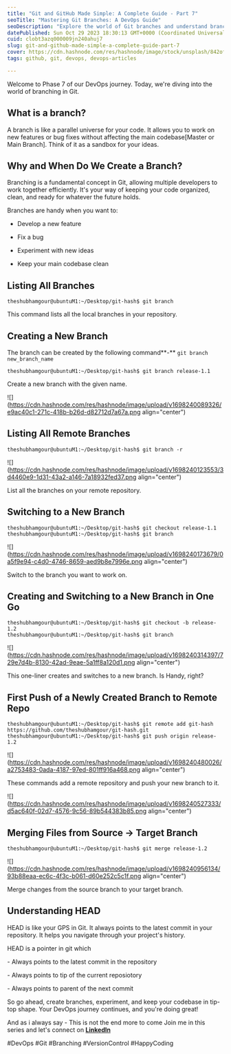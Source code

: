 ```yaml
---
title: "Git and GitHub Made Simple: A Complete Guide - Part 7"
seoTitle: "Mastering Git Branches: A DevOps Guide"
seoDescription: "Explore the world of Git branches and understand branching strategies in this comprehensive guide. Learn to keep your codebase clean and organized."
datePublished: Sun Oct 29 2023 18:30:13 GMT+0000 (Coordinated Universal Time)
cuid: clobt3azq000009jn240ahuj7
slug: git-and-github-made-simple-a-complete-guide-part-7
cover: https://cdn.hashnode.com/res/hashnode/image/stock/unsplash/842ofHC6MaI/upload/13a947add26ed22bb6426b13f8c674ec.jpeg
tags: github, git, devops, devops-articles

---
```


Welcome to Phase 7 of our DevOps journey. Today, we're diving into the world of branching in Git.

## **What is a branch?**

A branch is like a parallel universe for your code. It allows you to work on new features or bug fixes without affecting the main codebase\[Master or Main Branch\]. Think of it as a sandbox for your ideas.

## **Why and When Do We Create a Branch?**

Branching is a fundamental concept in Git, allowing multiple developers to work together efficiently. It's your way of keeping your code organized, clean, and ready for whatever the future holds.

Branches are handy when you want to:

* Develop a new feature
    
* Fix a bug
    
* Experiment with new ideas
    
* Keep your main codebase clean
    

## **Listing All Branches**

```plaintext
theshubhamgour@ubuntuM1:~/Desktop/git-hash$ git branch
```

This command lists all the local branches in your repository.

## **Creating a New Branch**

The branch can be created by the following command**\-** `git branch new_branch_name`

```plaintext
theshubhamgour@ubuntuM1:~/Desktop/git-hash$ git branch release-1.1
```

Create a new branch with the given name.

![](https://cdn.hashnode.com/res/hashnode/image/upload/v1698240089326/e9ac40c1-271c-418b-b26d-d82712d7a67a.png align="center")

## **Listing All Remote Branches**

```plaintext
theshubhamgour@ubuntuM1:~/Desktop/git-hash$ git branch -r
```

![](https://cdn.hashnode.com/res/hashnode/image/upload/v1698240123553/3d4460e9-1d31-43a2-a146-7a18932fed37.png align="center")

List all the branches on your remote repository.

## **Switching to a New Branch**

```plaintext
theshubhamgour@ubuntuM1:~/Desktop/git-hash$ git checkout release-1.1 
theshubhamgour@ubuntuM1:~/Desktop/git-hash$ git branch
```

![](https://cdn.hashnode.com/res/hashnode/image/upload/v1698240173679/0a5f9e94-c4d0-4746-8659-aed9b8e7996e.png align="center")

Switch to the branch you want to work on.

## **Creating and Switching to a New Branch in One Go**

```plaintext
theshubhamgour@ubuntuM1:~/Desktop/git-hash$ git checkout -b release-1.2
theshubhamgour@ubuntuM1:~/Desktop/git-hash$ git branch
```

![](https://cdn.hashnode.com/res/hashnode/image/upload/v1698240314397/729e7d4b-8130-42ad-9eae-5a1ff8a120d1.png align="center")

This one-liner creates and switches to a new branch. Is Handy, right?

## **First Push of a Newly Created Branch to Remote Repo**

```plaintext
theshubhamgour@ubuntuM1:~/Desktop/git-hash$ git remote add git-hash https://github.com/theshubhamgour/git-hash.git
theshubhamgour@ubuntuM1:~/Desktop/git-hash$ git push origin release-1.2
```

![](https://cdn.hashnode.com/res/hashnode/image/upload/v1698240480026/a2753483-0ada-4187-97ed-801ff916a468.png align="center")

These commands add a remote repository and push your new branch to it.

![](https://cdn.hashnode.com/res/hashnode/image/upload/v1698240527333/d5ac640f-02d7-4576-9c56-89b544383b85.png align="center")

## **Merging Files from Source -&gt; Target Branch**

```plaintext
theshubhamgour@ubuntuM1:~/Desktop/git-hash$ git merge release-1.2
```

![](https://cdn.hashnode.com/res/hashnode/image/upload/v1698240956134/93b88eaa-ec6c-4f3c-b061-d60e252c5c1f.png align="center")

Merge changes from the source branch to your target branch.

## **Understanding HEAD**

HEAD is like your GPS in Git. It always points to the latest commit in your repository. It helps you navigate through your project's history.

HEAD is a pointer in git which

\- Always points to the latest commit in the repository

\- Always points to tip of the current reposiotory

\- Always points to parent of the next commit

So go ahead, create branches, experiment, and keep your codebase in tip-top shape. Your DevOps journey continues, and you're doing great!

And as i always say - This is not the end more to come Join me in this series and let's connect on [**LinkedIn**](https://www.linkedin.com/in/theshubhamgour/)

#DevOps #Git #Branching #VersionControl #HappyCoding